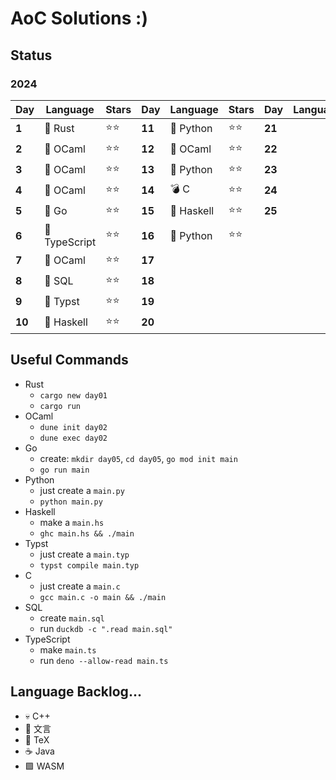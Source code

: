 # AoC Solutions :)

## Status

### 2024

| Day    | Language      | Stars | Day    | Language  | Stars | Day    | Language | Stars |
| ------ | ------------- | ----- | ------ | --------- | ----- | ------ | -------- | ----- |
| **1**  | 🦀 Rust       | ⭐⭐    | **11** | 🐍 Python  | ⭐⭐    | **21** |          |       |
| **2**  | 🐪 OCaml      | ⭐⭐    | **12** | 🐪 OCaml   | ⭐⭐    | **22** |          |       |
| **3**  | 🐪 OCaml      | ⭐⭐    | **13** | 🐍 Python  | ⭐⭐    | **23** |          |       |
| **4**  | 🐪 OCaml      | ⭐⭐    | **14** | 💣 C       | ⭐⭐    | **24** |          |       |
| **5**  | 🐹 Go         | ⭐⭐    | **15** | 🦥 Haskell | ⭐⭐    | **25** |          |       |
| **6**  | 🦕 TypeScript | ⭐⭐    | **16** | 🐍 Python  | ⭐⭐    |        |          |       |
| **7**  | 🐪 OCaml      | ⭐⭐    | **17** |            |       |        |          |       |
| **8**  | 🦆 SQL        | ⭐⭐    | **18** |            |       |        |          |       |
| **9**  | 📄 Typst      | ⭐⭐    | **19** |            |       |        |          |       |
| **10** | 🦥 Haskell    | ⭐⭐    | **20** |            |       |        |          |       |

## Useful Commands

- Rust
	- `cargo new day01`
	- `cargo run`
- OCaml
	- `dune init day02`
	- `dune exec day02`
- Go
	- create: `mkdir day05`, `cd day05`, `go mod init main`
	- `go run main`
- Python
	- just create a `main.py`
	- `python main.py`
- Haskell
	- make a `main.hs`
	- `ghc main.hs && ./main`
- Typst
	- just create a `main.typ`
	- `typst compile main.typ`
- C
  - just create a `main.c`
  - `gcc main.c -o main && ./main`
- SQL
  - create `main.sql`
  - run `duckdb -c ".read main.sql"`
- TypeScript
  - make `main.ts`
  - run `deno --allow-read main.ts`


## Language Backlog...

- 💀 C++
- 📜 文言
- 📃 TeX
- ☕ Java
- 🟪 WASM